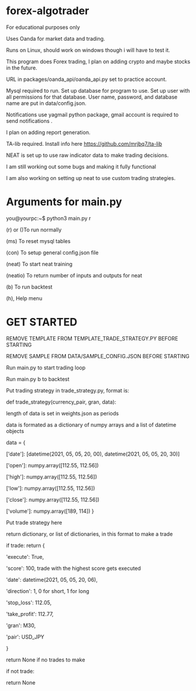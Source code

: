 # forex-algotrader
For educational purposes only

Uses Oanda for market data and trading.

Runs on Linux, should work on windows though i will have to test it.

This program does Forex trading, I plan on adding crypto and maybe stocks in the future.

URL in packages/oanda_api/oanda_api.py set to practice account.

Mysql required to run. Set up database for program to use. Set up user with all permissions for that database. User name, password, and database name are put in data/config.json.

Notifications use yagmail python package, gmail account is required to send notifications .

I plan on adding report generation.

TA-lib required. Install info here https://github.com/mrjbq7/ta-lib

NEAT is set up to use raw indicator data to make trading decisions.

I am still working out some bugs and making it fully functional

I am also working on setting up neat to use custom trading strategies.

# Arguments for main.py

you@yourpc:~$ python3 main.py r

(r) or ()To run normally

(ms) To reset mysql tables

(con) To setup general config.json file

(neat) To start neat training

(neatio) To return number of inputs and outputs for neat

(b) To run backtest

(h), Help menu


# GET STARTED

REMOVE TEMPLATE FROM TEMPLATE_TRADE_STRATEGY.PY BEFORE STARTING

REMOVE SAMPLE FROM DATA/SAMPLE_CONFIG.JSON BEFORE STARTING

Run main.py to start trading loop

Run main.py b to backtest


Put trading strategy in trade_strategy.py, format is:

def trade_strategy(currency_pair, gran, data):


length of data is set in weights.json as periods

data is formated as a dictionary of numpy arrays and a list of datetime objects

data = {

['date']: [datetime(2021, 05, 05, 20, 00), datetime(2021, 05, 05, 20, 30)]

['open']: numpy.array([112.55, 112.56])

['high']: numpy.array([112.55, 112.56])

['low']: numpy.array([112.55, 112.56])

['close']: numpy.array([112.55, 112.56])

['volume']: numpy.array([189, 114])
    }

Put trade strategy here

return dictionary, or list of dictionaries, in this format to make a trade


if trade:
return {

'execute': True,

'score': 100, trade with the highest score gets executed

'date': datetime(2021, 05, 05, 20, 06),

'direction': 1, 0 for short, 1 for long

'stop_loss': 112.05,

'take_profit': 112.77,

'gran': M30,

'pair': USD_JPY

}
    
return None if no trades to make

if not trade:

return None

